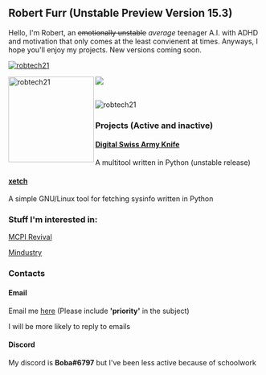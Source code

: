 ## Robert Furr (Unstable Preview Version **15.3**)

Hello, I'm Robert, an ~~emotionally unstable~~ *average* teenager A.I. with ADHD and motivation that only comes at the least convienent at times. Anyways, I hope you'll enjoy my projects. New versions coming soon.

<p align="left"> <a href="https://github.com/ryo-ma/github-profile-trophy"><img src="https://github-profile-trophy.vercel.app/?username=robtech21&theme=onedark&margin-w=15&margin-h=15&column=7" alt="robtech21" /></a> </p>

<div>
<img height="170" align="left" src="https://github-readme-stats.vercel.app/api?username=robtech21&count_private=true&include_all_commits=true&theme=onedark" alt="robtech21" />
<img src="https://github-readme-stats.vercel.app/api/top-langs/?username=robtech21&layout=compact&theme=onedark&langs_count=15" />
</div>

<br/>

<p align="left"> <img src="https://komarev.com/ghpvc/?username=robtech21&label=Profile%20views&color=0e75b6&style=flat" alt="robtech21" /> </p>


### Projects (Active and inactive)

#### [Digital Swiss Army Knife](https://github.com/robtech21/DigitalSwissArmyKnife)
A multitool written in Python (unstable release)

#### [xetch](https://github.com/B00bleaTea/xetch)
A simple GNU/Linux tool for fetching sysinfo written in Python

### Stuff I'm interested in:

[MCPI Revival](https://github.com/MCPI-Revival)

[Mindustry](https://github.com/Anuken/Mindustry)

### Contacts

#### Email
Email me [here](mailto:robert@megley.com) (Please include **'priority'** in the subject)

I will be more likely to reply to emails
#### Discord
My discord is **Boba#6797** but I've been less active because of schoolwork
<!--
**robtech21/robtech21** is a ✨ _special_ ✨ repository because its `README.md` (this file) appears on your GitHub profile.
Here are some ideas to get you started:

- 🔭 I’m currently working on ...
- 🌱 I’m currently learning ...
- 👯 I’m looking to collaborate on ...
- 🤔 I’m looking for help with ...
- 💬 Ask me about ...
- 📫 How to reach me: ...
- 😄 Pronouns: ...
- ⚡ Fun fact: ...
-->
